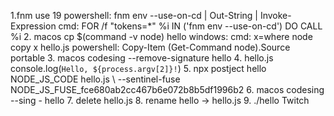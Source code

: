 1.fnm use 19
    powershell:
        fnm env --use-on-cd | Out-String | Invoke-Expression
    cmd:
        FOR /f "tokens=*" %i IN ('fnm env --use-on-cd') DO CALL %i
2.
    macos
        cp $(command -v node) hello
    windows:
        cmd:
            x=where node 
            copy x hello.js
        powershell:
             Copy-Item (Get-Command node).Source portable
3.
    macos
        codesing --remove-signature hello
4.
    hello.js
        console.log(`Hello, ${process.argv[2]}!`)
5.
     npx postject hello NODE_JS_CODE hello.js \ --sentinel-fuse NODE_JS_FUSE_fce680ab2cc467b6e072b8b5df1996b2
6. 
    macos
        codesing --sing - hello
7.  delete hello.js 
8.  rename hello -> hello.js
9.  ./hello Twitch